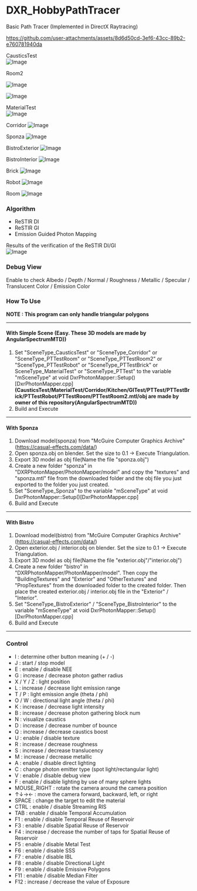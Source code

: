 # DXR_HobbyPathTracer
Basic Path Tracer (Implemented in DirectX Raytracing)

https://github.com/user-attachments/assets/8d6d50cd-3ef6-43cc-89b2-e760781940da

CausticsTest  
![Image](https://github.com/user-attachments/assets/b3a35893-8dee-41a9-8527-0eb5a4ba8216)

Room2

![Image](https://github.com/user-attachments/assets/306eb43a-a478-49f2-a730-5a3fa13786ce)

![Image](https://github.com/user-attachments/assets/d7d710eb-7a70-4c6c-ad19-010bc7a04dfa)

MaterialTest  
![Image](https://github.com/user-attachments/assets/c0639c7c-a2b8-45f0-bd41-55d1d2165b56)

Corridor
![Image](https://github.com/user-attachments/assets/f0493f5d-c690-47b9-9e86-ec89efe15070)

Sponza
![Image](https://github.com/user-attachments/assets/3fc94f4d-a5fa-46f4-8bff-707b4a965a2c)

BistroExterior
![Image](https://github.com/user-attachments/assets/5937affe-b9de-4c75-904f-451a96efcaa3)

BistroInterior
![Image](https://github.com/user-attachments/assets/981619e1-03a7-47dd-8694-b29a7d22bb86)

Brick
![Image](https://github.com/user-attachments/assets/47c50ff5-509d-4b15-8819-631598e45860)

Robot
![Image](https://github.com/user-attachments/assets/7f7fd6ca-1521-4ab3-ad51-1e5a44171802)

Room
![Image](https://github.com/user-attachments/assets/4060169f-233c-406c-9e4f-ea0af8c8db94)

### Algorithm
- ReSTIR DI
- ReSTIR GI
- Emission Guided Photon Mapping  

Results of the verification of the ReSTIR DI/GI  
![Image](https://github.com/user-attachments/assets/5f7e0aa1-d5fc-43cb-86e7-4c3b6eec182a)

### Debug View
Enable to check Albedo / Depth / Normal / Roughness / Metallic / Specular / Translucent Color / Emission Color     

### How To Use
**NOTE : This program can only handle triangular polygons**

---
#### With Simple Scene (Easy. These 3D models are made by AngularSpectrumMTD))
1. Set "SceneType_CausticsTest" or "SceneType_Corridor" or "SceneType_PTTestRoom" or "SceneType_PTTestRoom2" or "SceneType_PTTestRobot" or "SceneType_PTTestBrick" or SceneType_MaterialTest" or "SceneType_PTTest" to the variable "mSceneType" at void DxrPhotonMapper::Setup()[DxrPhotonMapper.cpp]  **(CausticsTest/MaterialTest/Corridor/Kitchen/GITest/PTTest/PTTestBrick/PTTestRobot/PTTestRoom/PTTestRoom2.mtl/obj are made by owner of this repository(AngularSpectrumMTD))**
2. Build and Execute  
---
#### With Sponza
1. Download model(sponza) from "McGuire Computer Graphics Archive"(https://casual-effects.com/data/)  
2. Open sponza.obj on blender. Set the size to 0.1 -> Execute Triangulation.  
4. Export 3D model as obj file(Name the file "sponza.obj")  
5. Create a new folder "sponza" in "DXRPhotonMapper/PhotonMapper/model" and copy the "textures" and "sponza.mtl" file from the downloaded folder and the obj file you just exported to the folder you just created.  
6. Set "SceneType_Sponza" to the variable "mSceneType" at void DxrPhotonMapper::Setup()[DxrPhotonMapper.cpp]  
7. Build and Execute
---
#### With Bistro
1. Download model(bistro) from "McGuire Computer Graphics Archive"(https://casual-effects.com/data/)  
2. Open exterior.obj / interior.obj on blender. Set the size to 0.1 -> Execute Triangulation.  
3. Export 3D model as obj file(Name the file "exterior.obj"/"interior.obj")  
4. Create a new folder "bistro" in "DXRPhotonMapper/PhotonMapper/model". Then copy the "BuildingTextures" and "Exterior" and "OtherTextures" and "PropTextures" from the downloaded folder to the created folder. Then place the created exterior.obj / interior.obj file in the "Exterior" / "Interior".  
5. Set "SceneType_BistroExterior" / "SceneType_BistroInterior" to the variable "mSceneType" at void DxrPhotonMapper::Setup()[DxrPhotonMapper.cpp]  
6. Build and Execute  
---

### Control

- I : determine other button meaning (+ / -)
- J : start / stop model
- E : enable / disable NEE
- G : increase / decrease photon gather radius
- X / Y / Z : light position
- L : increase / decrease light emission range
- T / P : light emission angle (theta / phi)
- O / W : directional light angle (theta / phi)
- K : increase / decrease light intensity
- B : increase / decrease photon gathering block num
- N : visualize caustics
- D : increase / decrease number of bounce
- Q : increase / decrease caustics boost
- U : enable / disable texture
- R : increase / decrease roughness
- S : increase / decrease translucency
- M : increase / decrease metallic
- A : enable / disable direct lighting
- C : change photon emitter type (spot light/rectangular light)
- V : enable / disable debug view
- F : enable / disable lighting by use of many sphere lights
- MOUSE_RIGHT : rotate the camera around the camera position
- ↑↓→← : move the camera forward, backward, left, or right
- SPACE : change the target to edit the material
- CTRL : enable / disable Streaming RIS
- TAB : enable / disable Temporal Accumulation  
- F1 : enable / disable Temporal Reuse of Reservoir
- F3 : enable / disable Spatial Reuse of Reservoir
- F4 : increase / decrease the number of taps for Spatial Reuse of Reservoir
- F5 : enable / disable Metal Test
- F6 : enable / disable SSS
- F7 : enable / disable IBL
- F8 : enable / disable Directional Light
- F9 : enable / disable Emissive Polygons
- F11 : enable / disable Median Filter
- F12 : increase / decrease the value of Exposure